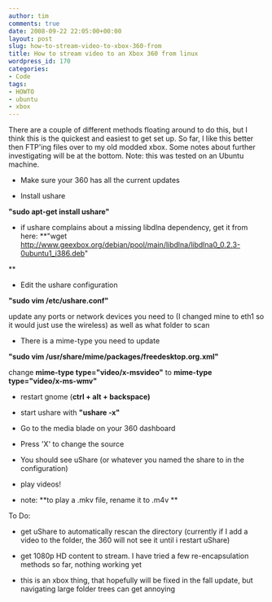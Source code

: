 ```yaml
---
author: tim
comments: true
date: 2008-09-22 22:05:00+00:00
layout: post
slug: how-to-stream-video-to-xbox-360-from
title: How to stream video to an Xbox 360 from linux
wordpress_id: 170
categories:
- Code
tags:
- HOWTO
- ubuntu
- xbox
---
```


There are a couple of different methods floating around to do this, but I think this is the quickest and easiest to get set up.  So far, I like this better then FTP'ing files over to my old modded xbox.  Some notes about further investigating will be at the bottom. Note: this was tested on an Ubuntu machine.



  * Make sure your 360 has all the current updates


  * Install ushare



**"sudo apt-get install ushare"**






  * if ushare complains about a missing libdlna dependency, get it from here: **"wget http://www.geexbox.org/debian/pool/main/libdlna/libdlna0_0.2.3-0ubuntu1_i386.deb"



**


* Edit the ushare configuration



**"sudo vim /etc/ushare.conf"**



update any ports or network devices you need to (I changed mine to eth1 so it would just use the wireless) as well as what folder to scan




* There is a mime-type you need to update



**"sudo vim /usr/share/mime/packages/freedesktop.org.xml"**



change **mime-type type="video/x-msvideo"** to **mime-type type="video/x-ms-wmv"**


* restart gnome (**ctrl + alt + backspace)**


* start ushare with **"ushare -x"**


* Go to the media blade on your 360 dashboard


* Press 'X' to change the source


* You should see uShare (or whatever you named the share to in the configuration)


* play videos!


* note: **to play a .mkv file, rename it to .m4v **



To Do:



  * get uShare to automatically rescan the directory (currently if I add a video to the folder, the 360 will not see it until i restart uShare)


  * get 1080p HD content to stream.  I have tried a few re-encapsulation methods so far, nothing working yet


  * this is an xbox thing, that hopefully will be fixed in the fall update, but navigating large folder trees can get annoying




